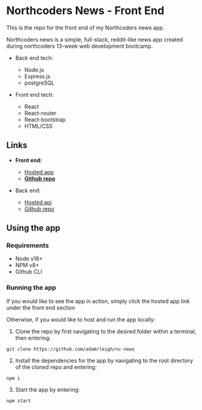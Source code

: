 # Northcoders News - Front End

This is the repo for the front end of my Northcoders news app.

Northcoders news is a simple, full-stack, reddit-like news app created during northcoders 13-week web development bootcamp.

- Back end tech:
  - Node.js
  - Express.js
  - postgreSQL
 
- Front end tech:
  - React
  - React-router
  - React-bootstrap
  - HTML/CSS

## Links

  - **Front end:**
    - [Hosted app](https://northcoders-news-frontend.netlify.app/)
    - [**Github repo**](https://github.com/adamrleigh/northcoders-news-frontend)

  - Back end:
    - [Hosted api](https://adam-northcoders-news.herokuapp.com/)
    - [Github repo](https://github.com/adamrleigh/northcoders-news-backend)

## Using the app

### Requirements

- Node v16+
- NPM v8+
- Github CLI

### Running the app

If you would like to see the app in action, simply click the hosted app link under the front end section

Otherwise, if you would like to host and run the app locally:

1. Clone the repo by first navigating to the desired folder within a terminal, then entering:
```
git clone https://github.com/adamrleigh/nc-news
```

2. Install the dependencies for the app by navigating to the root directory of the cloned repo and entering:
```
npm i
```

3. Start the app by entering:
```
npm start
```
